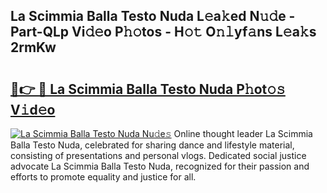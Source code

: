 ## La Scimmia Balla Testo Nuda L𝚎a𝚔ed N𝚞𝚍e - Part-QLp Vi𝚍𝚎o P𝚑𝚘tos - H𝚘𝚝 O𝚗𝚕yf𝚊ns L𝚎a𝚔s 2rmKw

# <h2><a href="http://kf5r5lk.oniu.top/?m=La+Scimmia+Balla+Testo+Nuda">🔗👉 🔴 La Scimmia Balla Testo Nuda P𝚑ot𝚘𝚜 V𝚒d𝚎o</a></h2>

[![La Scimmia Balla Testo Nuda Nu𝚍e𝚜](https://i.imgur.com/0qMVB7G.gif)](http://kf5r5lk.oniu.top/?m=La+Scimmia+Balla+Testo+Nuda)
Online thought leader La Scimmia Balla Testo Nuda, celebrated for sharing dance and lifestyle material, consisting of presentations and personal vlogs. Dedicated social justice advocate La Scimmia Balla Testo Nuda, recognized for their passion and efforts to promote equality and justice for all.  
